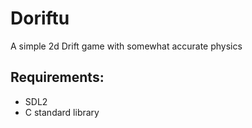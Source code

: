 # Doriftu
A simple 2d Drift game with somewhat accurate physics

## Requirements:
- SDL2
- C standard library
